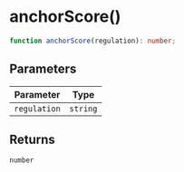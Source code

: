 # anchorScore()

```ts
function anchorScore(regulation): number;
```

## Parameters

| Parameter    | Type     |
| ------------ | -------- |
| `regulation` | `string` |

## Returns

`number`
